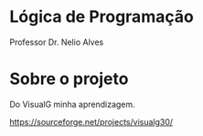 # Lógica de Programação
Professor Dr. Nelio Alves

# Sobre o projeto

Do VisualG minha aprendizagem.

https://sourceforge.net/projects/visualg30/
